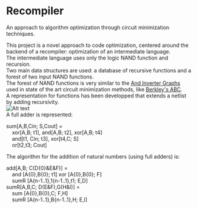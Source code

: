# Recompiler
An approach to algorithm optimization through circuit minimization
techniques.
  
This project is a novel approach to code optimization, centered around the backend of a recompiler: optimization of an intermediate language.  
The intermediate language uses only the logic NAND function and recursion.  
Two main data structures are used: a database of recursive functions and a forest of two input NAND functions.  
The forest of NAND functions is very similar to the [And Inverter Graphs](https://en.wikipedia.org/wiki/And-inverter_graph) used in state of the art circuit minimization methods, like [Berkley's ABC](https://people.eecs.berkeley.edu/~alanmi/abc/).  
A representation for functions has been developped that extends a netlist by adding recursivity.  
![Alt text](https://upload.wikimedia.org/wikipedia/commons/4/48/1-bit_full-adder.svg)  
A full adder is represented:

sum[A,B,Cin; S,Cout] =  
&nbsp;&nbsp;&nbsp;&nbsp;xor[A,B; t1], and[A,B; t2], xor[A,B; t4]  
&nbsp;&nbsp;&nbsp;&nbsp;and[t1, Cin; t3], xor[t4,C; S]  
&nbsp;&nbsp;&nbsp;&nbsp;or[t2,t3; Cout]  
    
The algorithm for the addition of natural numbers (using full adders) is:

add[A,B; C(D{0}&E&F)] =  
&nbsp;&nbsp;&nbsp;&nbsp;and [A{0},B{0}; t1] xor [A{0},B{0}; F]   
&nbsp;&nbsp;&nbsp;&nbsp;sumR [A{n-1..1},1{n-1..1},t1; E,D]  
sumR[A,B,C; D(E&F),G(H&I)] =  
&nbsp;&nbsp;&nbsp;&nbsp;sum [A{0},B{0},C; F,H]  
&nbsp;&nbsp;&nbsp;&nbsp;sumR [A{n-1..1},B{n-1..1},H; E,I]  

